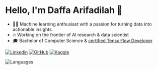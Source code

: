 # Hello, I'm Daffa Arifadilah 👋


- 🧑‍💻 Machine learning enthusiast with a passion for turning data into actionable insights.
- 🔥 Working on the frontier of AI research & data scientist
- 🎓 Bachelor of Computer Science & [certified Tensorflow Developer](https://www.credential.net/ac294025-e564-4bbe-9aac-9750576ce9de#gs.3ekogo)



[![Linkedin](https://img.shields.io/badge/-LinkedIn-306EA8?style=flat&logo=Linkedin&logoColor=white&link=https://www.linkedin.com/in/daffa-arifadilah/)](https://www.linkedin.com/in/daffa-arifadilah/) 
[![GitHub](https://img.shields.io/badge/-GitHub-2F2F2F?style=flat&logo=github&logoColor=white&link=https://www.github.com/daffaariff)](https://www.github.com/daffaariff)
[![Kaggle](https://img.shields.io/badge/-Kaggle-5DB0DB?style=flat&logo=Kaggle&logoColor=white&link=https://www.kaggle.com/daffaarifadilla)](https://www.kaggle.com/daffaarifadilla)


![Languages](https://github-readme-stats.vercel.app/api/top-langs/?username=daffaariff&layout=compact&hide=jupyter%20notebook&theme=algolia&custom_title=Top%20Languages&langs_count=4)
